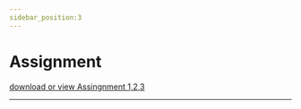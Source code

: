 ```yaml
---
sidebar_position:3
---
```


# Assignment 

[download or view Assingnment 1,2,3](static/cc-assignment.pdf)

---